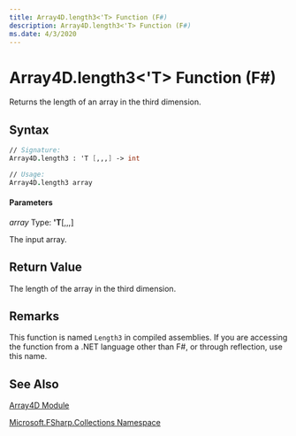 ```yaml
---
title: Array4D.length3<'T> Function (F#)
description: Array4D.length3<'T> Function (F#)
ms.date: 4/3/2020
---
```


# Array4D.length3<'T> Function (F#)

Returns the length of an array in the third dimension.

## Syntax

```fsharp
// Signature:
Array4D.length3 : 'T [,,,] -> int

// Usage:
Array4D.length3 array
```

#### Parameters
*array*
Type: **'T**[[,,,]](https://msdn.microsoft.com/library/e957316d-b2e0-4f04-ac4c-426d4f38a968)


The input array.

## Return Value

The length of the array in the third dimension.

## Remarks
This function is named `Length3` in compiled assemblies. If you are accessing the function from a .NET language other than F#, or through reflection, use this name.

## See Also
[Array4D Module](index.md)

[Microsoft.FSharp.Collections Namespace](Microsoft.FSharp.Collections-Namespace.md)